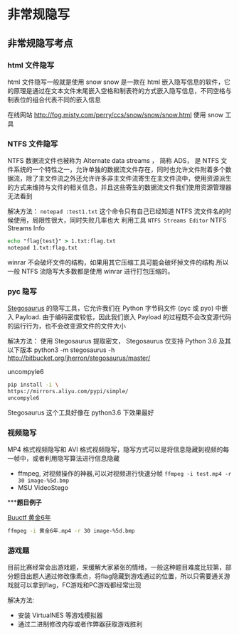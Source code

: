 # 非常规隐写

## 非常规隐写考点

### html 文件隐写

html 文件隐写一般就是使用 snow
snow 是一款在 html 嵌入隐写信息的软件，它的原理是通过在文本文件末尾嵌入空格和制表符的方式嵌入隐写信息，不同空格与制表位的组合代表不同的嵌入信息

在线网站 http://fog.misty.com/perry/ccs/snow/snow/snow.html 
使用 snow 工具

### NTFS 文件隐写

NTFS 数据流文件也被称为 Alternate data streams ， 简称 ADS， 是 NTFS 文件系统的一个特性之一，允许单独的数据流文件存在，同时也允许文件附着多个数据流，除了主文件流之外还允许许多非主文件流寄生在主文件流中，使用资源派生的方式来维持与文件的相关信息，并且这些寄生的数据流文件我们使用资源管理器无法看到


解决方法：
`notepad :test1.txt` 这个命令只有自己已经知道 NTFS 流文件名的时候使用，局限性很大，同时失败几率也大
利用工具 `NTFS Streams Editor`
NTFS Streams Info

```cmd
echo "flag{test}" > 1.txt:flag.txt
notepad 1.txt:flag.txt
```
winrar 不会破坏文件的结构，如果用其它压缩工具可能会破坏掉文件的结构.所以一般 NTFS 流隐写大多数都是使用 winrar 进行打包压缩的。

### pyc 隐写

[Stegosaurus](https://github.com/AngelKitty/stegosaurus) 的隐写工具，它允许我们在 Python 字节码文件 (pyc 或 pyo) 中嵌入 Payload. 由于编码密度较低，因此我们嵌入 Payload 的过程既不会改变源代码的运行行为，也不会改变源文件的文件大小

解决方法：
使用 Stegosaurus 提取密文， Stegosaurus 仅支持 Python 3.6 及其以下版本 python3 -m stegosaurus -h
http://bitbucket.org/jherron/stegosaurus/master/


uncompyle6
```bash
pip install -i \
https://mirrors.aliyu.com/pypi/simple/
uncompyle6
```
Stegosaurus 这个工具好像在 python3.6 下效果最好

### 视频隐写


MP4 格式视频隐写和 AVI 格式视频隐写，隐写方式可以是将信息隐藏到视频的每一帧中，或者利用隐写算法进行信息隐藏

+ ffmpeg, 对视频操作的神器,可以对视频进行快速分帧 `ffmpeg -i test.mp4 -r 30 image-%5d.bmp`
+ MSU VideoStego

*****题目例子**

[Buuctf 黄金6年]([RoarCTF2019]黄金6年)

```bash
ffmpeg -i 黄金6年.mp4 -r 30 image-%5d.bmp
```

### 游戏题

目前比赛经常会出游戏题，来缓解大家紧张的情绪，一般这种题目难度比较第，部分题目出题人通过修改像素点，将flag隐藏到游戏通过的位置，所以只需要通关游戏就可以拿到flag，FC游戏和PC游戏都经常出现


解决方法:
+ 安装 VirtualNES 等游戏模拟器
+ 通过二进制修改内存或者作弊器获取游戏胜利
